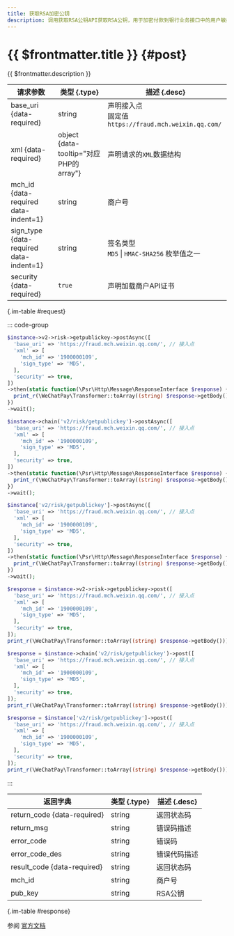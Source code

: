 ```yaml
---
title: 获取RSA加密公钥
description: 调用获取RSA公钥API获取RSA公钥，用于加密付款到银行业务接口中的用户敏感信息。
---
```


# {{ $frontmatter.title }} {#post}

{{ $frontmatter.description }}

| 请求参数 | 类型 {.type} | 描述 {.desc}
| --- | --- | ---
| base_uri {data-required} | string | 声明接入点<br/>固定值`https://fraud.mch.weixin.qq.com/`
| xml {data-required} | object {data-tooltip="对应PHP的array"} | 声明请求的`XML`数据结构
| mch_id {data-required data-indent=1} | string | 商户号
| sign_type {data-required data-indent=1} | string | 签名类型<br/>`MD5` \| `HMAC-SHA256` 枚举值之一
| security {data-required} | `true` | 声明加载商户API证书

{.im-table #request}

::: code-group

```php [异步纯链式]
$instance->v2->risk->getpublickey->postAsync([
  'base_uri' => 'https://fraud.mch.weixin.qq.com/', // 接入点
  'xml' => [
    'mch_id' => '1900000109',
    'sign_type' => 'MD5',
  ],
  'security' => true,
])
->then(static function(\Psr\Http\Message\ResponseInterface $response) {
  print_r(\WeChatPay\Transformer::toArray((string) $response->getBody()));
})
->wait();
```

```php [异步声明式]
$instance->chain('v2/risk/getpublickey')->postAsync([
  'base_uri' => 'https://fraud.mch.weixin.qq.com/', // 接入点
  'xml' => [
    'mch_id' => '1900000109',
    'sign_type' => 'MD5',
  ],
  'security' => true,
])
->then(static function(\Psr\Http\Message\ResponseInterface $response) {
  print_r(\WeChatPay\Transformer::toArray((string) $response->getBody()));
})
->wait();
```

```php [异步属性式]
$instance['v2/risk/getpublickey']->postAsync([
  'base_uri' => 'https://fraud.mch.weixin.qq.com/', // 接入点
  'xml' => [
    'mch_id' => '1900000109',
    'sign_type' => 'MD5',
  ],
  'security' => true,
])
->then(static function(\Psr\Http\Message\ResponseInterface $response) {
  print_r(\WeChatPay\Transformer::toArray((string) $response->getBody()));
})
->wait();
```

```php [同步纯链式]
$response = $instance->v2->risk->getpublickey->post([
  'base_uri' => 'https://fraud.mch.weixin.qq.com/', // 接入点
  'xml' => [
    'mch_id' => '1900000109',
    'sign_type' => 'MD5',
  ],
  'security' => true,
]);
print_r(\WeChatPay\Transformer::toArray((string) $response->getBody()));
```

```php [同步声明式]
$response = $instance->chain('v2/risk/getpublickey')->post([
  'base_uri' => 'https://fraud.mch.weixin.qq.com/', // 接入点
  'xml' => [
    'mch_id' => '1900000109',
    'sign_type' => 'MD5',
  ],
  'security' => true,
]);
print_r(\WeChatPay\Transformer::toArray((string) $response->getBody()));
```

```php [同步属性式]
$response = $instance['v2/risk/getpublickey']->post([
  'base_uri' => 'https://fraud.mch.weixin.qq.com/', // 接入点
  'xml' => [
    'mch_id' => '1900000109',
    'sign_type' => 'MD5',
  ],
  'security' => true,
]);
print_r(\WeChatPay\Transformer::toArray((string) $response->getBody()));
```

:::

| 返回字典 | 类型 {.type} | 描述 {.desc}
| --- | --- | ---
| return_code {data-required}| string | 返回状态码
| return_msg | string | 错误码描述
| error_code | string | 错误码
| error_code_des | string | 错误代码描述
| result_code {data-required}| string | 返回状态码
| mch_id | string | 商户号
| pub_key | string | RSA公钥

{.im-table #response}

参阅 [官方文档](https://pay.weixin.qq.com/wiki/doc/api/tools/mch_pay_yhk.php?chapter=24_7&index=4)
